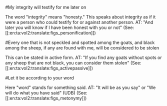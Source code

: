 #My integrity will testify for me later on

The word "integrity" means "honesty." This speaks about integrity as if it were a person who could testify for or against another person. AT: "And later you will know if I have been honest with you or not" (See: [[:en:ta:vol2:translate:figs_personification]])

#Every one that is not speckled and spotted among the goats, and black among the sheep, if any are found with me, will be considered to be stolen

This can be stated in active form. AT: "If you find any goats without spots or any sheep that are not black, you can consider them stolen" (See: [[:en:ta:vol2:translate:figs_activepassive]])

#Let it be according to your word

Here "word" stands for something said. AT: "It will be as you say" or "We will do what you have said" (UDB) (See: [[:en:ta:vol2:translate:figs_metonymy]])